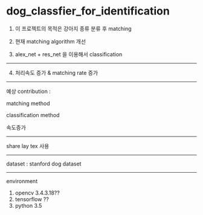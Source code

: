 # dog_classfier_for_identification

1. 이 프로젝트의 목적은 강아지 종류 분류 후 matching

2. 현재 matching algorithm 개선

3. alex_net + res_net 을 이용해서 classification 
---
4. 처리속도 증가 & matching rate 증가

---
예상 contribution : 

matching method

classification method 

속도증가 

---
share lay tex 사용

--- 
dataset : stanford dog dataset

---
environment
1. opencv 3.4.3.18??
2. tensorflow ??
3. python 3.5
